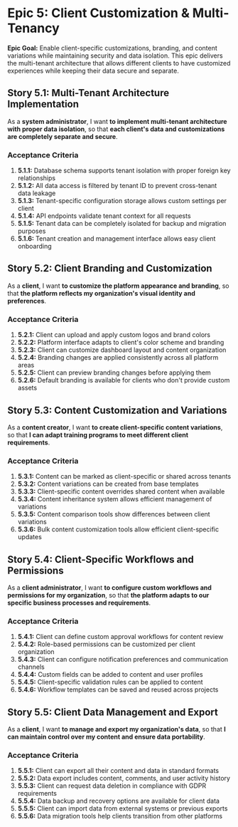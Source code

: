 # Epic 5: Client Customization & Multi-Tenancy

**Epic Goal:** Enable client-specific customizations, branding, and content variations while maintaining security and data isolation. This epic delivers the multi-tenant architecture that allows different clients to have customized experiences while keeping their data secure and separate.

## Story 5.1: Multi-Tenant Architecture Implementation
As a **system administrator**,
I want **to implement multi-tenant architecture with proper data isolation**,
so that **each client's data and customizations are completely separate and secure**.

### Acceptance Criteria
1. **5.1.1:** Database schema supports tenant isolation with proper foreign key relationships
2. **5.1.2:** All data access is filtered by tenant ID to prevent cross-tenant data leakage
3. **5.1.3:** Tenant-specific configuration storage allows custom settings per client
4. **5.1.4:** API endpoints validate tenant context for all requests
5. **5.1.5:** Tenant data can be completely isolated for backup and migration purposes
6. **5.1.6:** Tenant creation and management interface allows easy client onboarding

## Story 5.2: Client Branding and Customization
As a **client**,
I want **to customize the platform appearance and branding**,
so that **the platform reflects my organization's visual identity and preferences**.

### Acceptance Criteria
1. **5.2.1:** Client can upload and apply custom logos and brand colors
2. **5.2.2:** Platform interface adapts to client's color scheme and branding
3. **5.2.3:** Client can customize dashboard layout and content organization
4. **5.2.4:** Branding changes are applied consistently across all platform areas
5. **5.2.5:** Client can preview branding changes before applying them
6. **5.2.6:** Default branding is available for clients who don't provide custom assets

## Story 5.3: Content Customization and Variations
As a **content creator**,
I want **to create client-specific content variations**,
so that **I can adapt training programs to meet different client requirements**.

### Acceptance Criteria
1. **5.3.1:** Content can be marked as client-specific or shared across tenants
2. **5.3.2:** Content variations can be created from base templates
3. **5.3.3:** Client-specific content overrides shared content when available
4. **5.3.4:** Content inheritance system allows efficient management of variations
5. **5.3.5:** Content comparison tools show differences between client variations
6. **5.3.6:** Bulk content customization tools allow efficient client-specific updates

## Story 5.4: Client-Specific Workflows and Permissions
As a **client administrator**,
I want **to configure custom workflows and permissions for my organization**,
so that **the platform adapts to our specific business processes and requirements**.

### Acceptance Criteria
1. **5.4.1:** Client can define custom approval workflows for content review
2. **5.4.2:** Role-based permissions can be customized per client organization
3. **5.4.3:** Client can configure notification preferences and communication channels
4. **5.4.4:** Custom fields can be added to content and user profiles
5. **5.4.5:** Client-specific validation rules can be applied to content
6. **5.4.6:** Workflow templates can be saved and reused across projects

## Story 5.5: Client Data Management and Export
As a **client**,
I want **to manage and export my organization's data**,
so that **I can maintain control over my content and ensure data portability**.

### Acceptance Criteria
1. **5.5.1:** Client can export all their content and data in standard formats
2. **5.5.2:** Data export includes content, comments, and user activity history
3. **5.5.3:** Client can request data deletion in compliance with GDPR requirements
4. **5.5.4:** Data backup and recovery options are available for client data
5. **5.5.5:** Client can import data from external systems or previous exports
6. **5.5.6:** Data migration tools help clients transition from other platforms
